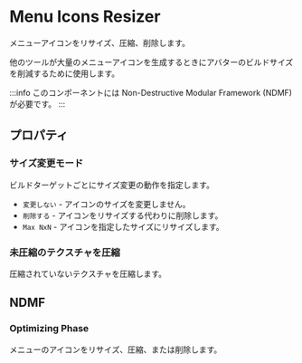# Menu Icons Resizer

メニューアイコンをリサイズ、圧縮、削除します。

他のツールが大量のメニューアイコンを生成するときにアバターのビルドサイズを削減するために使用します。

:::info
このコンポーネントには Non-Destructive Modular Framework (NDMF) が必要です。
:::

## プロパティ

### サイズ変更モード

ビルドターゲットごとにサイズ変更の動作を指定します。

- `変更しない` - アイコンのサイズを変更しません。
- `削除する` - アイコンをリサイズする代わりに削除します。
- `Max NxN` - アイコンを指定したサイズにリサイズします。

### 未圧縮のテクスチャを圧縮

圧縮されていないテクスチャを圧縮します。

## NDMF

### Optimizing Phase

メニューのアイコンをリサイズ、圧縮、または削除します。
